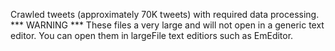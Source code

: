 Crawled tweets (approximately 70K tweets) with required data processing.
*** WARNING *** 
These files a very large and will not open in a generic text editor. You can open them in largeFile text editiors such as EmEditor.
